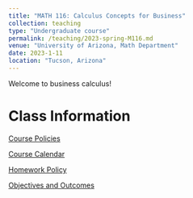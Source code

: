 ```yaml
---
title: "MATH 116: Calculus Concepts for Business"
collection: teaching
type: "Undergraduate course"
permalink: /teaching/2023-spring-M116.md
venue: "University of Arizona, Math Department"
date: 2023-1-11
location: "Tucson, Arizona"
---
```


Welcome to business calculus! 

Class Information
=====
[Course Policies](/files/teaching/files-2023-spring-M116/McBride_CoursePolicy_M116_S23.pdf)

[Course Calendar](/files/teaching/files-2023-spring-M116/McBride_Calendar_M116_S23.pdf)

[Homework Policy](/files/teaching/files-2023-spring-M116/McBride_HWPolicy_M116_S23.pdf)

[Objectives and Outcomes](/files/teaching/files-2023-spring-M116/Objectives_and_Outcomes.pdf)
